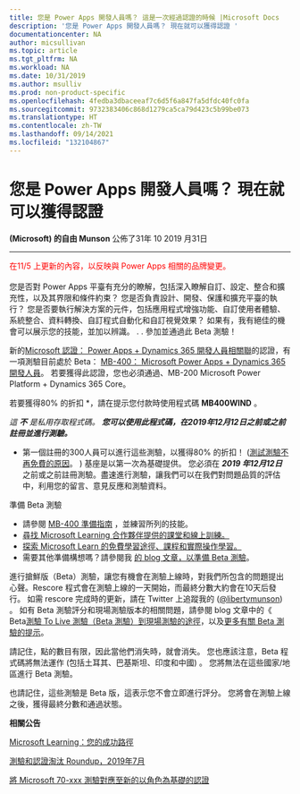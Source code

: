 ```yaml
---
title: 您是 Power Apps 開發人員嗎？ 這是一次經過認證的時候 |Microsoft Docs
description: '您是 Power Apps 開發人員嗎？ 現在就可以獲得認證 '
documentationcenter: NA
author: micsullivan
ms.topic: article
ms.tgt_pltfrm: NA
ms.workload: NA
ms.date: 10/31/2019
ms.author: msulliv
ms.prod: non-product-specific
ms.openlocfilehash: 4fedba3dbaceeaf7c6d5f6a847fa5dfdc40fc0fa
ms.sourcegitcommit: 9732383406c868d1279ca5ca79d423c5b99be073
ms.translationtype: HT
ms.contentlocale: zh-TW
ms.lasthandoff: 09/14/2021
ms.locfileid: "132104867"
---
```

# <a name="are-you-a-power-apps-developer-its-time-to-be-certified"></a>您是 Power Apps 開發人員嗎？ 現在就可以獲得認證

**(Microsoft) 的自由 Munson** 公佈了31年 10 2019 月31日

___

<div style='color&#58; red;'>在11/5 上更新的內容，以反映與 Power Apps 相關的品牌變更。</div>
<br/>
您是否對 Power Apps 平臺有充分的瞭解，包括深入瞭解自訂、設定、整合和擴充性，以及其界限和條件約束？ 您是否負責設計、開發、保護和擴充平臺的執行？ 您是否要執行解決方案的元件，包括應用程式增強功能、自訂使用者體驗、系統整合、資料轉換、自訂程式自動化和自訂視覺效果？ 如果有，我有絕佳的機會可以展示您的技能，並加以辨識。 . . 參加並通過此 Beta 測驗！

新的[Microsoft 認證： Power Apps + Dynamics 365 開發人員相關聯](https://docs.microsoft.com/learn/certifications/power-apps-and-d365-developer-associate?WT.mc_id=mb400blog__cert_powerappsd365developer-blog-wwl)的認證，有一項測驗目前處於 Beta： [MB-400： Microsoft Power Apps + Dynamics 365 開發人員](https://docs.microsoft.com/learn/certifications/exams/mb-400?WT.mc_id=mb400blog__cert_examsmb400-blog-wwl)。 若要獲得此認證，您也必須通過、MB-200 Microsoft Power Platform + Dynamics 365 Core。

若要獲得80% 的折扣 *，請在提示您付款時使用程式碼 **MB400WIND** 。

_這 **不** 是私用存取程式碼。 **您可以使用此程式碼，在2019年12月12日之前或之前註冊並進行測驗。**_

* 第一個註冊的300人員可以進行這些測驗，以獲得80% 的折扣！ ([測試測驗不再免費的原因](https://www.microsoft.com/en-us/learning/community-blog-post.aspx?BlogId=8&Id=374922)。 ) 基座是以第一次為基礎提供。 您必須在 _**2019 年12月12日**_ 之前或之前註冊測驗。盡速進行測驗，讓我們可以在我們對問題品質的評估中，利用您的留言、意見反應和測驗資料。

準備 Beta 測驗

- 請參閱 [MB-400 準備指南](https://www.microsoft.com/learning/exam-MB-400.aspx) ，並練習所列的技能。 
- [尋找 Microsoft Learning 合作夥伴提供的課堂和線上訓練。](https://www.microsoft.com/learning/course-list.aspx)
- [探索 Microsoft Learn 的免費學習途徑、課程和實際操作學習。](https://docs.microsoft.com/learn/browse)
- 需要其他準備構想嗎？請參閱我 [的 blog 文章，以準備 Beta 測驗](https://www.microsoft.com/en-us/learning/community-blog-post.aspx?BlogId=8&Id=374544)。

進行搶鮮版（Beta）測驗，讓您有機會在測驗上線時，對我們所包含的問題提出心聲。Rescore 程式會在測驗上線的一天開始，而最終分數大約會在10天后發行。 如需 rescore 完成時的更新，請在 Twitter 上追蹤我的 ([@libertymunson](https://twitter.com/LibertyMunson)) 。 如有 Beta 測驗評分和現場測驗版本的相關問題，請參閱 blog 文章中的《 Beta[測驗 To Live 測驗（Beta 測驗）到現場測驗的途徑](https://www.microsoft.com/en-us/learning/community-blog-post.aspx?BlogId=8&Id=374675)，以及[更多有關 Beta 測驗的提示](https://www.microsoft.com/en-us/learning/community-blog-post.aspx?BlogId=8&Id=374723)。

請記住，點的數目有限，因此當他們消失時，就會消失。 您也應該注意，Beta 程式碼將無法運作 (包括土耳其、巴基斯坦、印度和中國) 。 您將無法在這些國家/地區進行 Beta 測驗。

也請記住，這些測驗是 Beta 版，這表示您不會立即進行評分。 您將會在測驗上線之後，獲得最終分數和通過狀態。

**相關公告**

[Microsoft Learning：您的成功路徑](https://www.microsoft.com/en-us/learning/community-blog-post.aspx?BlogId=8&Id=375243)

[測驗和認證淘汰 Roundup，2019年7月](https://www.microsoft.com/en-us/learning/community-blog-post.aspx?BlogId=8&Id=375242)

[將 Microsoft 70-xxx 測驗對應至新的以角色為基礎的認證](https://www.microsoft.com/en-us/learning/community-blog-post.aspx?BlogId=8&Id=375236)




